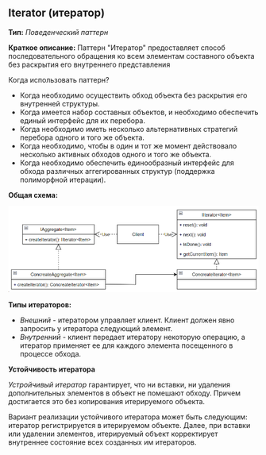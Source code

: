 ## Iterator (итератор)

**Тип:** *Поведенческий паттерн*

**Краткое описание:**
Паттерн "Итератор" предоставляет способ последовательного обращения ко всем элементам составного объекта
без раскрытия его внутреннего представления

Когда использовать паттерн?

- Когда необходимо осуществить обход объекта без раскрытия его внутренней структуры.
- Когда имеется набор составных объектов, и необходимо обеспечить единый интерфейс
для их перебора.
- Когда необходимо иметь несколько альтернативных стратегий перебора одного и того же объекта.
- Когда необходимо, чтобы в один и тот же момент действовало несколько активных
обходов одного и того же объекта.
- Когда необходимо обеспечить единообразный интерфейс для обхода различных
аггегированных структур (поддержка полиморфной итерации).

**Общая схема:**

![img.png](img.png)

**Типы итераторов:**

- *Внешний* - итератором управляет клиент. Клиент должен явно запросить у итератора следующий элемент.
- *Внутренний* - клиент передает итератору некоторую операцию, а итератор применяет ее для каждого элемента
посещенного в процессе обхода.

**Устойчивость итератора**

*Устройчивый итератор* гарантирует, что ни вставки, ни удаления дополнительных элементов в объект не помешают обходу.
Причем достигается это без копирования итерируемого объекта.

Вариант реализации устойчивого итератора может быть следующим: итератор регистрируется в итерируемом объекте. 
Далее, при вставки или удалении элементов, итерируемый объект корректирует внутреннее состояние всех созданных им
итераторов.